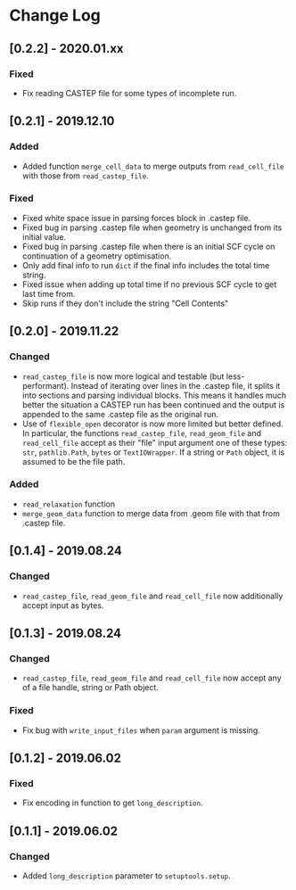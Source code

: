 # Change Log

## [0.2.2] - 2020.01.xx

### Fixed

- Fix reading CASTEP file for some types of incomplete run.

## [0.2.1] - 2019.12.10

### Added

- Added function `merge_cell_data` to merge outputs from `read_cell_file` with those from `read_castep_file`.

### Fixed

- Fixed white space issue in parsing forces block in .castep file.
- Fixed bug in parsing .castep file when geometry <frequency> is unchanged from its initial value.
- Fixed bug in parsing .castep file when there is an initial SCF cycle on continuation of a geometry optimisation.
- Only add final info to run `dict` if the final info includes the total time string.
- Fixed issue when adding up total time if no previous SCF cycle to get last time from.
- Skip runs if they don't include the string "Cell Contents"

## [0.2.0] - 2019.11.22

### Changed

- `read_castep_file` is now more logical and testable (but less-performant). Instead of iterating over lines in the .castep file, it splits it into sections and parsing individual blocks. This means it handles much better the situation a CASTEP run has been continued and the output is appended to the same .castep file as the original run.
- Use of `flexible_open` decorator is now more limited but better defined. In particular, the functions `read_castep_file`, `read_geom_file` and `read_cell_file` accept as their "file" input argument one of these types: `str`, `pathlib.Path`, `bytes` or `TextIOWrapper`. If a string or `Path` object, it is assumed to be the file path.

### Added

- `read_relaxation` function
- `merge_geom_data` function to merge data from .geom file with that from .castep file.

## [0.1.4] - 2019.08.24

### Changed

- `read_castep_file`, `read_geom_file` and `read_cell_file` now additionally accept input as bytes.

## [0.1.3] - 2019.08.24

### Changed

- `read_castep_file`, `read_geom_file` and `read_cell_file` now accept any of a file handle, string or Path object.

### Fixed

- Fix bug with `write_input_files` when `param` argument is missing.

## [0.1.2] - 2019.06.02

### Fixed

- Fix encoding in function to get `long_description`.

## [0.1.1] - 2019.06.02

### Changed

- Added `long_description` parameter to `setuptools.setup`.
